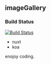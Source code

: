 ##  imageGallery

### Build Status
[![Build Status](https://travis-ci.org/simkimsia/UtilityBehaviors.png)](https://travis-ci.org/simkimsia/UtilityBehaviors)

- nuxt
- koa

enojoy coding.



